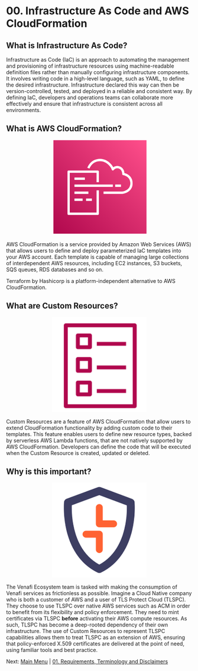 # 00. Infrastructure As Code and AWS CloudFormation

## What is Infrastructure As Code?

Infrastructure as Code (IaC) is an approach to automating the management and provisioning of infrastructure resources using machine-readable definition files rather than manually configuring infrastructure components.
It involves writing code in a high-level language, such as YAML, to define the desired infrastructure.
Infrastructure declared this way can then be version-controlled, tested, and deployed in a reliable and consistent way.
By defining IaC, developers and operations teams can collaborate more effectively and ensure that infrastructure is consistent across all environments.

## What is AWS CloudFormation?

<p align="center">
  <img src="../images/cfn.png" height="256" width="256" />
</p>

AWS CloudFormation is a service provided by Amazon Web Services (AWS) that allows users to define and deploy parameterized IaC templates into your AWS account.
Each template is capable of managing large collections of interdependent AWS resources, including EC2 instances, S3 buckets, SQS queues, RDS databases and so on.

Terraform by Hashicorp is a platform-independent alternative to AWS CloudFormation.

## What are Custom Resources?

<p align="center">
  <img src="../images/iac.png" height="256" width="256" />
</p>

Custom Resources are a feature of AWS CloudFormation that allow users to extend CloudFormation functionality by adding custom code to their templates.
This feature enables users to define new resource types, backed by serverless AWS Lambda functions, that are not natively supported by AWS CloudFormation.
Developers can define the code that will be executed when the Custom Resource is created, updated or deleted.

## Why is this important?

<p align="center">
  <img src="../images/tlspc.png" height="256" width="256" />
</p>

The Venafi Ecosystem team is tasked with making the consumption of Venafi services as frictionless as possible.
Imagine a Cloud Native company who is both a customer of AWS and a user of TLS Protect Cloud (TLSPC).
They choose to use TLSPC over native AWS services such as ACM in order to benefit from its flexibility and policy enforcement.
They need to mint certificates via TLSPC **before** activating their AWS compute resources.
As such, TLSPC has become a deep-rooted dependency of their own infrastructure.
The use of Custom Resources to represent TLSPC capabilities allows them to treat TLSPC as an extension of AWS, ensuring that policy-enforced X.509 certificates are delivered at the point of need, using familiar tools and best practice.

Next: [Main Menu](../README.md) | [01. Requirements, Terminology and Disclaimers](../01-requirements-terminology-and-disclaimers/README.md)
